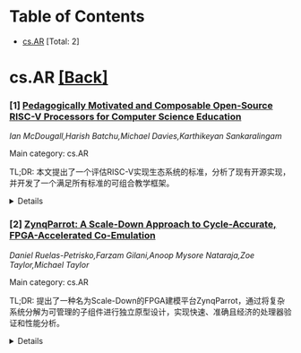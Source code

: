 <div id=toc></div>

# Table of Contents

- [cs.AR](#cs.AR) [Total: 2]


<div id='cs.AR'></div>

# cs.AR [[Back]](#toc)

### [1] [Pedagogically Motivated and Composable Open-Source RISC-V Processors for Computer Science Education](https://arxiv.org/abs/2509.20514)
*Ian McDougall,Harish Batchu,Michael Davies,Karthikeyan Sankaralingam*

Main category: cs.AR

TL;DR: 本文提出了一个评估RISC-V实现生态系统的标准，分析了现有开源实现，并开发了一个满足所有标准的可组合教学框架。


<details>
  <summary>Details</summary>
Motivation: RISC-V ISA作为免费开源替代方案，需要一个易于使用且稳健的实现来适应教学和业余使用需求。

Method: 首先提出教学视角的评估标准，然后分析现有开源RISC-V实现，最后开发满足所有标准的可组合框架。

Result: 开发了一个全面的开源解决方案，其组件可以根据课程需求进行分解使用，并收集了学生反馈。

Conclusion: 成功创建了一个满足教学需求的RISC-V实现框架，为其他教育工作者提供了可用的开源资源。

Abstract: While most instruction set architectures (ISAs) are only available to use
through the purchase of a restrictive commercial license, the RISC-V ISA
presents a free and open-source alternative. Due to this availability, many
free and open-source implementations have been developed and can be accessed on
platforms such as GitHub. If an open source, easy-to-use, and robust RISC-V
implementation could be obtained, it could be easily adapted for pedagogical
and amateur use. In this work we accomplish three goals in relation to this
outlook. First, we propose a set of criteria for evaluating the components of a
RISC-V implementation's ecosystem from a pedagogical perspective. Second, we
analyze a number of existing open-source RISC-V implementations to determine
how many of the criteria they fulfill. We then develop a comprehensive solution
that meets all of these criterion and is released open-source for other
instructors to use. The framework is developed in a composable way that it's
different components can be disaggregated per individual course needs. Finally,
we also report on a limited study of student feedback.

</details>


### [2] [ZynqParrot: A Scale-Down Approach to Cycle-Accurate, FPGA-Accelerated Co-Emulation](https://arxiv.org/abs/2509.20543)
*Daniel Ruelas-Petrisko,Farzam Gilani,Anoop Mysore Nataraja,Zoe Taylor,Michael Taylor*

Main category: cs.AR

TL;DR: 提出了一种名为Scale-Down的FPGA建模平台ZynqParrot，通过将复杂系统分解为可管理的子组件进行独立原型设计，实现快速、准确且经济的处理器验证和性能分析。


<details>
  <summary>Details</summary>
Motivation: 随着处理器复杂度增加，功能验证和性能验证的成本急剧增长。传统方法如性能计数器和微架构模拟存在运行时间长、不准确或成本高的问题。

Method: 采用Scale-Down方法，将系统分解为可管理的子组件进行独立原型设计，通过精心设计的原型接口确保被测设备的严格非干扰性，实现周期精确的协同仿真。

Result: 开发了ZynqParrot平台，能够执行非干扰、周期精确的RTL设计协同仿真，验证功能和性能，并通过开源RISC-V处理器的案例研究展示了其有效性。

Conclusion: Scale-Down方法结合FPGA加速，在保持速度的同时消除了Scale-Out的不准确性和Scale-Up的高成本，为架构师提供了两全其美的解决方案。

Abstract: As processors increase in complexity, costs grow even more rapidly, both for
functional verification and performance validation. Most often, silicon
characterizations comprise simple performance counters, which are aggregated
and separated to tell a story. Based on these inferences, performance engineers
employ microarchitectural simulation to inspect deeply into the core.
Unfortunately, dramatically longer runtimes make simulation infeasible for long
workloads.
  We propose a Scale-Down approach to modelling and validation. Rather than
up-sizing a prototyping platform to fit large and complex system designs, we
show that it can be more accurate, faster, and more economical to decompose a
system into manageable sub-components that can be prototyped independently. By
carefully designing the prototyping interface, it is possible to adhere to
strict non-interference of the Device Under Test (DUT). This allows architects
to have the best of both worlds: the speed of FPGA acceleration while
eliminating the inaccuracies of Scale-Out and the inherent costs of Scale-Up.
  In this work, we present ZynqParrot: a Scale-Down FPGA-based modelling
platform, capable of executing non-interfering, cycle-accurate co-emulations of
arbitrary RTL designs. ZynqParrot is capable of verifying functionality and
performance with arbitrary granularity. We also provide case studies using
ZynqParrot to analyze the full-stack performance of an open-source RISC-V
processor.

</details>
